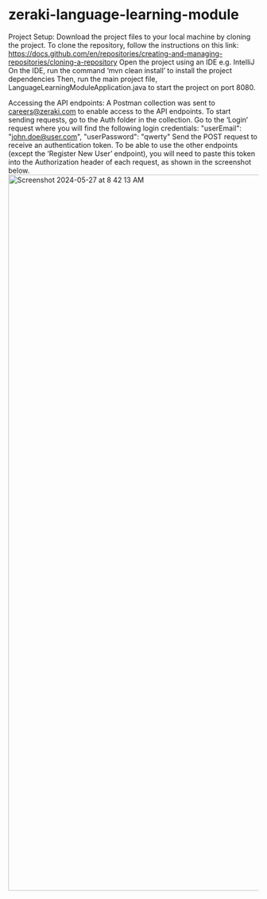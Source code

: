 # zeraki-language-learning-module
Project Setup: 
Download the project files to your local machine by cloning the project. 
To clone the repository, follow the instructions on this link: https://docs.github.com/en/repositories/creating-and-managing-repositories/cloning-a-repository
Open the project using an IDE e.g. IntelliJ
On the IDE, run the command ‘mvn clean install’ to install the project dependencies 
Then, run the main project file, LanguageLearningModuleApplication.java to start the project on port 8080.

Accessing the API endpoints: 
A Postman collection was sent to careers@zeraki.com to enable access to the API endpoints.
To start sending requests, go to the Auth folder in the collection. 
Go to the ‘Login’ request where you will find the following login credentials: "userEmail": "john.doe@user.com", "userPassword": "qwerty"
Send the POST request to receive an authentication token. 
To be able to use the other endpoints (except the ‘Register New User’ endpoint), you will need to paste this token into the Authorization header of each request, as shown in the screenshot below.
<img width="1440" alt="Screenshot 2024-05-27 at 8 42 13 AM" src="https://github.com/Tkwenan/zeraki-language-learning-module/assets/54999162/22978d28-e59a-4272-82ca-7ac18043c67a">




